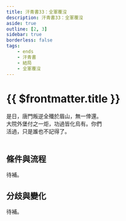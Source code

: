 ```yaml
---
title: 汗青書33：全軍覆沒
description: 汗青書33：全軍覆沒
aside: true
outline: [2, 3]
sidebar: true
borderless: false
tags:
    - ends
    - 汗青書
    - 結局
    - 全軍覆沒
---
```


# {{ $frontmatter.title }}

<EndBackground no=33 title="全軍覆沒">
是日，唐門叛逆全殲於眉山，無一倖還。<br>
大院外堡付之一炬，功過皆化烏有。你們<br>
活過，只是誰也不記得了。<br>
<br>
<!-- 此處因排版, 放入部分空行, 無理由請勿移除 -->
</EndBackground>

## 條件與流程
待補。

## 分歧與變化
待補。
